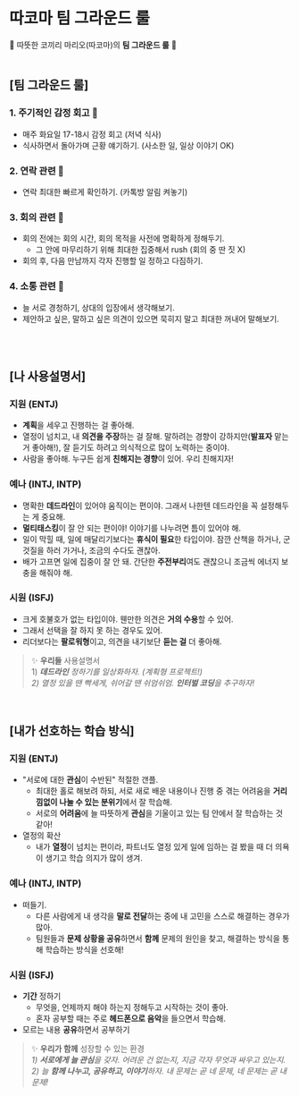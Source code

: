 # 따코마 팀 그라운드 룰

🐘 따뜻한 코끼리 마리오(따코마)의 <strong>팀 그라운드 룰</strong> 🐘
</br>
</br>

<h2> [팀 그라운드 룰] </h2>

<h3> 1. 주기적인 감정 회고 💬 </h3>

- 매주 화요일 17-18시 감정 회고 (저녁 식사)
- 식사하면서 돌아가며 근황 얘기하기. (사소한 일, 일상 이야기 OK)

### 2. 연락 관련 📱

- 연락 최대한 빠르게 확인하기. (카톡방 알림 켜놓기)

### 3. 회의 관련 🤝

- 회의 전에는 회의 시간, 회의 목적을 사전에 명확하게 정해두기.
    - 그 안에 마무리하기 위해 최대한 집중해서 rush (회의 중 딴 짓 X)
- 회의 후, 다음 만남까지 각자 진행할 일 정하고 다짐하기.

### 4. 소통 관련 👥

- 늘 서로 경청하기, 상대의 입장에서 생각해보기.
- 제안하고 싶은, 말하고 싶은 의견이 있으면 묵히지 말고 최대한 꺼내어 말해보기.
</br>
</br>

## [나 사용설명서] 
### 지원 (ENTJ)
- **계획**을 세우고 진행하는 걸 좋아해.
- 열정이 넘치고, 내 **의견을 주장**하는 걸 잘해. 말하려는 경향이 강하지만(**발표자** 맡는 거 좋아해!), 잘 듣기도 하려고 의식적으로 많이 노력하는 중이야.
- 사람을 좋아해. 누구든 쉽게 **친해지는 경향**이 있어. 우리 친해지자!

### 예나 (INTJ, INTP)

- 명확한 **데드라인**이 있어야 움직이는 편이야. 그래서 나한텐 데드라인을 꼭 설정해두는 게 중요해.
- **멀티태스킹**이 잘 안 되는 편이야! 이야기를 나누려면 틈이 있어야 해.
- 일이 막힐 때, 일에 매달리기보다는 **휴식이 필요**한 타입이야. 잠깐 산책을 하거나, 군것질을 하러 가거나, 조금의 수다도 괜찮아.
- 배가 고프면 일에 집중이 잘 안 돼. 간단한 **주전부리**여도 괜찮으니 조금씩 에너지 보충을 해줘야 해.

### 시원 (ISFJ)

- 크게 호불호가 없는 타입이야. 웬만한 의견은 **거의 수용**할 수 있어.
- 그래서 선택을 잘 하지 못 하는 경우도 있어.
- 리더보다는 **팔로워형**이고, 의견을 내기보단 **듣는 걸** 더 좋아해.


> ✨ <strong>우리들</strong> 사용설명서 </br> 1) *<strong>데드라인</strong> 정하기를 일상화하자. (계획형 프로젝트!) </br> 2) 열정 있을 땐 빡세게, 쉬어갈 땐 쉬엄쉬엄. <strong>인터벌 코딩</strong>을 추구하자!*

</br>


## [내가 선호하는 학습 방식]

### 지원 (ENTJ)

- "서로에 대한 **관심**이 수반된" 적절한 갠플.
    - 최대한 홀로 해보려 하되, 서로 새로 배운 내용이나 진행 중 겪는 어려움을 **거리낌없이 나눌 수 있는 분위기**에서 잘 학습해.
    - 서로의 **어려움**에 늘 따뜻하게 **관심**을 기울이고 있는 팀 안에서 잘 학습하는 것 같아!
- 열정의 확산
    - 내가 **열정**이 넘치는 편이라, 파트너도 열정 있게 일에 임하는 걸 봤을 때 더 의욕이 생기고 학습 의지가 많이 생겨.

### 예나 (INTJ, INTP)

- 떠들기.
    - 다른 사람에게 내 생각을 **말로 전달**하는 중에 내 고민을 스스로 해결하는 경우가 많아.
    - 팀원들과 **문제 상황을 공유**하면서 **함께** 문제의 원인을 찾고, 해결하는 방식을 통해 학습하는 방식을 선호해!

### 시원 (ISFJ)

- **기간** 정하기
    - 무엇을, 언제까지 해야 하는지 정해두고 시작하는 것이 좋아.
    - 혼자 공부할 때는 주로 **헤드폰으로 음악**을 들으면서 학습해.
- 모르는 내용 **공유**하면서 공부하기

> ✨ <strong>우리가 함께</strong> 성장할 수 있는 환경 </br> *1) **서로에게 늘 관심**을 갖자. 어려운 건 없는지, 지금 각자 무엇과 싸우고 있는지. </br> 2) 늘 **함께 나누고, 공유하고, 이야기**하자. 내 문제는 곧 네 문제, 네 문제는 곧 내 문제!*

